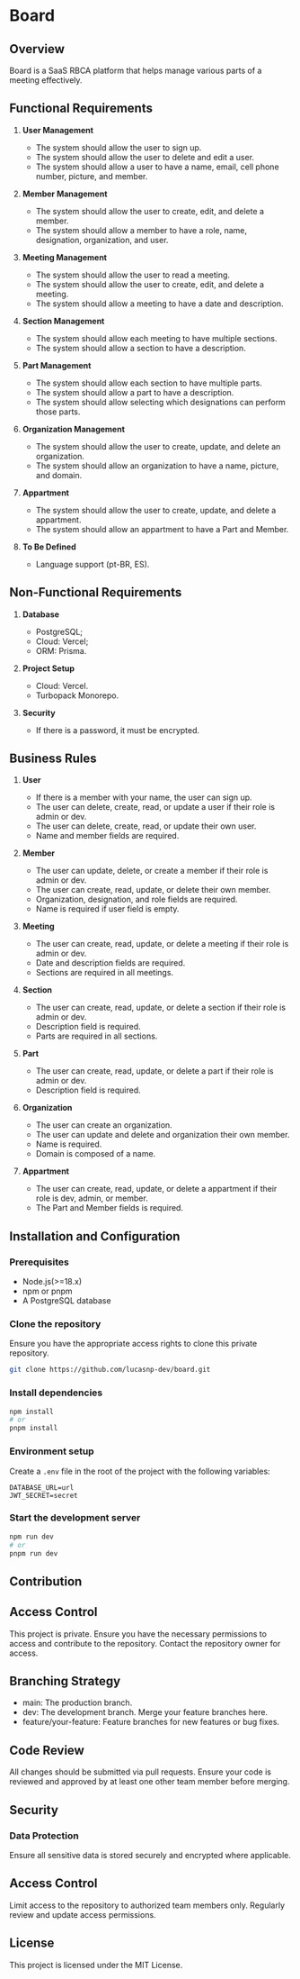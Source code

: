 # Board

## Overview
Board is a SaaS RBCA platform that helps manage various parts of a meeting effectively.

## Functional Requirements

1. **User Management**
   - The system should allow the user to sign up.
   - The system should allow the user to delete and edit a user.
   - The system should allow a user to have a name, email, cell phone number, picture, and member.

2. **Member Management**
   - The system should allow the user to create, edit, and delete a member.
   - The system should allow a member to have a role, name, designation, organization, and user.

3. **Meeting Management**
   - The system should allow the user to read a meeting.
   - The system should allow the user to create, edit, and delete a meeting.
   - The system should allow a meeting to have a date and description.

4. **Section Management**
   - The system should allow each meeting to have multiple sections.
   - The system should allow a section to have a description.

5. **Part Management**
   - The system should allow each section to have multiple parts.
   - The system should allow a part to have a description.
   - The system should allow selecting which designations can perform those parts.

6. **Organization Management**
   - The system should allow the user to create, update, and delete an organization.
   - The system should allow an organization to have a name, picture, and domain.

7. **Appartment**
   - The system should allow the user to create, update, and delete a appartment.
   - The system should allow an appartment to have a Part and Member.

8. **To Be Defined**
   - Language support (pt-BR, ES).

## Non-Functional Requirements

1. **Database**
   - PostgreSQL;
   - Cloud: Vercel;
   - ORM: Prisma.

2. **Project Setup**
   - Cloud: Vercel.
   - Turbopack Monorepo.

3. **Security**
   - If there is a password, it must be encrypted.

## Business Rules

1. **User**
   - If there is a member with your name, the user can sign up.
   - The user can delete, create, read, or update a user if their role is admin or dev.
   - The user can delete, create, read, or update their own user.
   - Name and member fields are required.

2. **Member**
   - The user can update, delete, or create a member if their role is admin or dev.
   - The user can create, read, update, or delete their own member.
   - Organization, designation, and role fields are required.
   - Name is required if user field is empty.

3. **Meeting**
   - The user can create, read, update, or delete a meeting if their role is admin or dev.
   - Date and description fields are required.
   - Sections are required in all meetings.

4. **Section**
   - The user can create, read, update, or delete a section if their role is admin or dev.
   - Description field is required.
   - Parts are required in all sections.

5. **Part**
   - The user can create, read, update, or delete a part if their role is admin or dev.
   - Description field is required.

6. **Organization**
   - The user can create an organization.
   - The user can update and delete and organization their own member.
   - Name is required.
   - Domain is composed of a name.

7. **Appartment**
   - The user can create, read, update, or delete a appartment if their role is dev, admin, or member.
   - The Part and Member fields is required.

## Installation and Configuration

### Prerequisites
 - Node.js(>=18.x)
 - npm or pnpm
- A PostgreSQL database

### Clone the repository

Ensure you have the appropriate access rights to clone this private repository.

```bash
git clone https://github.com/lucasnp-dev/board.git
```

### Install dependencies

```bash
npm install
# or
pnpm install
```

### Environment setup

Create a `.env` file in the root of the project with the following variables:

```plaintext
DATABASE_URL=url
JWT_SECRET=secret
```

### Start the development server

```bash
npm run dev
# or
pnpm run dev
```

## Contribution

## Access Control

This project is private. Ensure you have the necessary permissions to access and contribute to the repository. Contact the repository owner for access.

## Branching Strategy
 - main: The production branch.
 - dev: The development branch. Merge your feature branches here.
 - feature/your-feature: Feature branches for new features or bug fixes.

## Code Review
All changes should be submitted via pull requests. Ensure your code is reviewed and approved by at least one other team member before merging.

## Security

### Data Protection
Ensure all sensitive data is stored securely and encrypted where applicable.

## Access Control
Limit access to the repository to authorized team members only. Regularly review and update access permissions.

## License
This project is licensed under the MIT License.